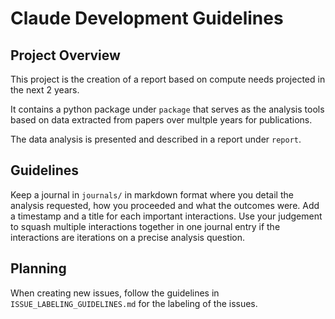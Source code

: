 # Claude Development Guidelines

## Project Overview

This project is the creation of a report based on compute needs projected in the next 2 years.

It contains a python package under `package` that serves as the analysis tools based on data extracted from papers over multple years for publications.

The data analysis is presented and described in a report under `report`.

## Guidelines

Keep a journal in `journals/` in markdown format where you detail the analysis requested, how you proceeded and what the outcomes were. Add a timestamp and a title for each important interactions. Use your judgement to squash multiple interactions together in one journal entry if the interactions are iterations on a precise analysis question.

## Planning

When creating new issues, follow the guidelines in `ISSUE_LABELING_GUIDELINES.md` for the labeling of the issues.
